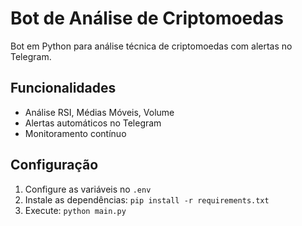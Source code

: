 # Bot de Análise de Criptomoedas

Bot em Python para análise técnica de criptomoedas com alertas no Telegram.

## Funcionalidades
- Análise RSI, Médias Móveis, Volume
- Alertas automáticos no Telegram
- Monitoramento contínuo

## Configuração
1. Configure as variáveis no `.env`
2. Instale as dependências: `pip install -r requirements.txt`
3. Execute: `python main.py`